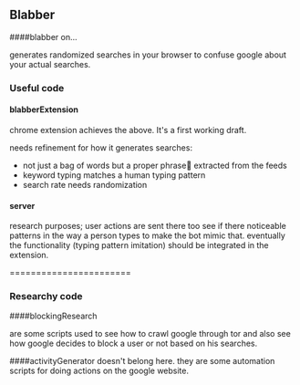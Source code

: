## Blabber
####blabber on... 

generates randomized searches in your browser to confuse google about your
actual searches.

### Useful code

#### blabberExtension

chrome extension achieves the above. It's a first working draft.

needs refinement for how it generates searches:
  * not just a bag of words but a proper phrase extracted from the feeds
  * keyword typing matches a human typing pattern
  * search rate needs randomization

#### server
research purposes; user actions are sent there too see if there noticeable patterns
in the way a person types to make the bot mimic that. eventually the functionality
(typing pattern imitation) should be integrated in the extension.

=======================


### Researchy code
####blockingResearch

are some scripts used to see how to crawl google through tor
and also see how google decides to block a user or not based on his searches.


####activityGenerator
doesn't belong here. they are some automation scripts for 
doing actions on the google website.

